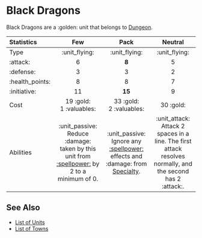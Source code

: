 # Black Dragons

Black Dragons are a :golden: unit that belongs to [Dungeon](../towns/dungeon.md).


| Statistics | Few | Pack | Neutral |
| :--- | :---: | :---: | :---: |
| Type | :unit_flying: | :unit_flying: | :unit_flying: |
| :attack: | 6 | **8** | 5 |
| :defense: | 3 | 3 | 2 |
| :health_points: | 8 | 8 | 7 |
| :initiative: | 11 | **15** | 9 |
| Cost | 19 :gold:<br>1 :valuables: | 33 :gold:<br>2 :valuables: | 30 :gold: |
| Abilities | :unit_passive: Reduce :damage: taken by this unit from [:spellpower:](../spells.md) by 2 to a minimum of 0. | :unit_passive: Ignore any [:spellpower:](../spells.md) effects and :damage: from [Specialty](../heroes.md). | :unit_attack: Attack 2 spaces in a line. The first attack resolves normally, and the second has 2 :attack:. |


## See Also

- [List of Units](../units.md)
- [List of Towns](../towns.md)
